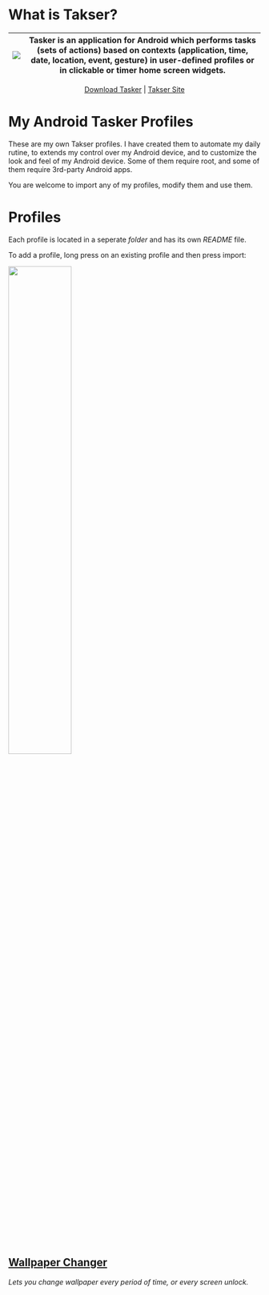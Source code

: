 # What is Takser?


| <img src="https://lh3.googleusercontent.com/Z32CI1HB_7uGRIyKhKGd6rt9jLBzRxFasowSEzUt0kGJJeFUYeKChxti4x8USm4xAg=s180-rw"  />  | Tasker is an application for Android which performs tasks (sets of actions) based on contexts (application, time, date, location, event, gesture) in user-defined profiles or in clickable or timer home screen widgets.|
| ------------- | ------------- |

<p align="center">
  <a href="https://play.google.com/store/apps/details?id=net.dinglisch.android.taskerm&hl=en">Download Tasker</a> | <a href="https://tasker.joaoapps.com/">Takser Site</a>
</p>


# My Android Tasker Profiles
These are my own Takser profiles. I have created them to automate my daily rutine, to extends my control over my Android device, and to customize the look and feel of my Android device. Some of them require root, and some of them require 3rd-party Android apps.

You are welcome to import any of my profiles, modify them and use them.

# Profiles
Each profile is located in a seperate *folder* and has its own *README* file.

To add a profile, long press on an existing profile and then press import:

<img src="https://user-images.githubusercontent.com/14614396/44999803-9b61d480-afc8-11e8-898b-a61a8eab4466.jpg" width="50%" height="50%"  />


## [Wallpaper Changer](https://github.com/eviabs/My-Android-Tasker-Profiles/new/master/Wallpaper_Changer)
*Lets you change wallpaper every period of time, or every screen unlock.*
